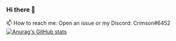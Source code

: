 ### Hi there 👋
📫 How to reach me: Open an issue or my Discord: Crimson#6452
[![Anurag's GitHub stats](https://github-readme-stats.vercel.app/api?username=CrimsonDawn45)](https://github.com/anuraghazra/github-readme-stats)
